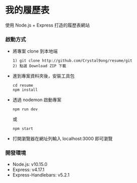 # 我的履歷表
使用 Node.js + Express 打造的履歷表網站

### 啟動方式
- 將專案 clone 到本地端
  ```
  1) git clone http://github.com/Crystal9ong/resume/git
  2) 點選 Download ZIP 下載
  ```

- 進到專案資料夾後，安裝工具包
  ```
  cd resume
  npm install
  ```

- 透過 nodemon 啟動專案
  ```
  npm run dev
  ```
  或
  ```
  npm start
  ```

- 打開瀏覽器在網址列輸入 localhost:3000 即可瀏覽


### 開發環境
- Node.js: v10.15.0
- Express: v4.17.1
- Express-Handlebars: v5.2.1
